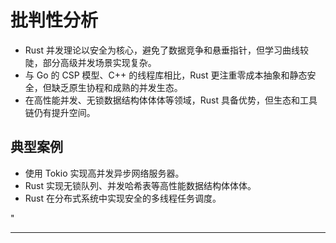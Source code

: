 ﻿# 批判性分析

- Rust 并发理论以安全为核心，避免了数据竞争和悬垂指针，但学习曲线较陡，部分高级并发场景实现复杂。
- 与 Go 的 CSP 模型、C++ 的线程库相比，Rust 更注重零成本抽象和静态安全，但缺乏原生协程和成熟的并发生态。
- 在高性能并发、无锁数据结构体体体等领域，Rust 具备优势，但生态和工具链仍有提升空间。

## 典型案例

- 使用 Tokio 实现高并发异步网络服务器。
- Rust 实现无锁队列、并发哈希表等高性能数据结构体体体。
- Rust 在分布式系统中实现安全的多线程任务调度。

"

---
